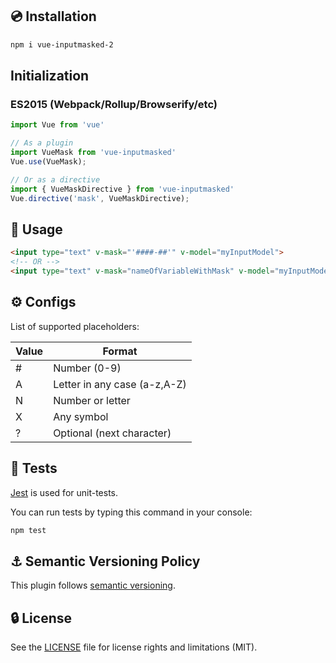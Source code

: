 ## :cd: Installation

```sh
npm i vue-inputmasked-2
```

## Initialization

### ES2015 (Webpack/Rollup/Browserify/etc)

```javascript
import Vue from 'vue'

// As a plugin
import VueMask from 'vue-inputmasked'
Vue.use(VueMask);

// Or as a directive
import { VueMaskDirective } from 'vue-inputmasked'
Vue.directive('mask', VueMaskDirective);
```

## :rocket: Usage

```html
<input type="text" v-mask="'####-##'" v-model="myInputModel">
<!-- OR -->
<input type="text" v-mask="nameOfVariableWithMask" v-model="myInputModel">
```

## :gear: Configs

List of supported placeholders:

| Value | Format                       |
|-------|------------------------------|
| #     | Number (0-9)                 |
| A     | Letter in any case (a-z,A-Z) |
| N     | Number or letter             |
| X     | Any symbol                   |
| ?     | Optional (next character)    |

## :syringe: Tests

[Jest](https://github.com/facebook/jest) is used for unit-tests.

You can run tests by typing this command in your console:

```bash
npm test
```

## :anchor: Semantic Versioning Policy

This plugin follows [semantic versioning](http://semver.org/).

## :lock: License

See the [LICENSE](LICENSE) file for license rights and limitations (MIT).
